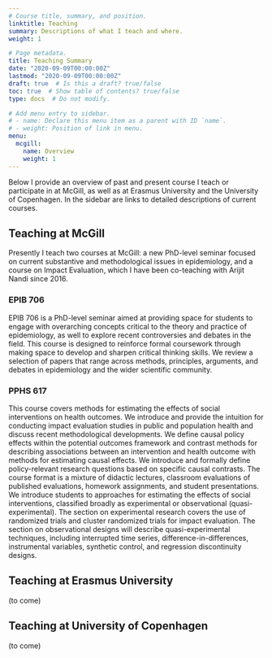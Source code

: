 ```yaml
---
# Course title, summary, and position.
linktitle: Teaching
summary: Descriptions of what I teach and where.
weight: 1 

# Page metadata.
title: Teaching Summary
date: "2020-09-09T00:00:00Z"
lastmod: "2020-09-09T00:00:00Z"
draft: true  # Is this a draft? true/false
toc: true  # Show table of contents? true/false
type: docs  # Do not modify.

# Add menu entry to sidebar.
# - name: Declare this menu item as a parent with ID `name`.
# - weight: Position of link in menu.
menu:
  mcgill:
    name: Overview
    weight: 1
---
```

Below I provide an overview of past and present course I teach or participate in at McGill, as well as at Erasmus University and the University of Copenhagen. In the sidebar are links to detailed descriptions of current courses.

## Teaching at McGill
Presently I teach two courses at McGill: a new PhD-level seminar focused on current substantive and methodological issues in epidemiology, and a course on Impact Evaluation, which I have been co-teaching with Arijit Nandi since 2016.

### EPIB 706
EPIB 706 is a PhD-level seminar aimed at providing space for students to engage with overarching concepts critical to the theory and practice of epidemiology, as well to explore recent controversies and debates in the field. This course is designed to reinforce formal coursework through making space to develop and sharpen critical thinking skills. We review a selection of papers that range across methods, principles, arguments, and debates in epidemiology and the wider scientific community. 

### PPHS 617
This course covers methods for estimating the effects of social interventions on health outcomes. We introduce and provide the intuition for conducting impact evaluation studies in public and population health and discuss recent methodological developments. We define causal policy effects within the potential outcomes framework and contrast methods for describing associations between an intervention and health outcome with methods for estimating causal effects. We introduce and formally define policy-relevant research questions based on specific causal contrasts. The course format is a mixture of didactic lectures, classroom evaluations of published evaluations, homework assignments, and student presentations. We introduce students to approaches for estimating the effects of social interventions, classified broadly as experimental or observational (quasi-experimental). The section on experimental research covers the use of randomized trials and cluster randomized trials for impact evaluation. The section on observational designs will describe quasi-experimental techniques, including interrupted time series, difference-in-differences, instrumental variables, synthetic control, and regression discontinuity designs. 

## Teaching at Erasmus University
(to come)

## Teaching at University of Copenhagen
(to come)
